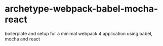 # archetype-webpack-babel-mocha-react
boilerplate and setup for a minimal webpack 4 application using babel, mocha and react

